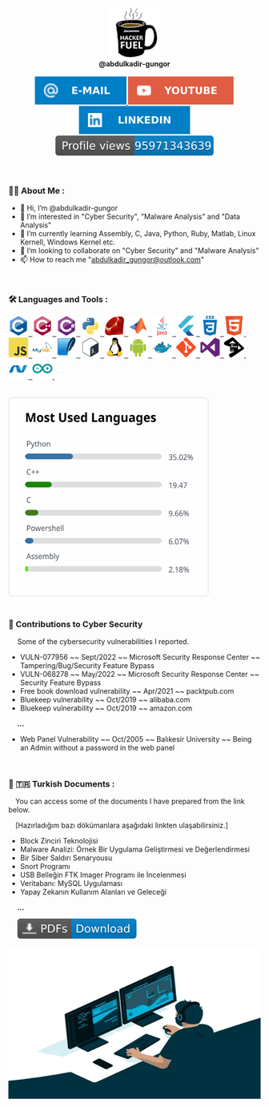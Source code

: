 <div id="user" align="center">
  <br />
  <div id="user_icon">
    <a href="https://github.com/abdulkadir-gungor/">
    <img src="coffee1.gif" width="100"/>
    </a>
  </div>
  <div id="user_name">  <b>@abdulkadir-gungor</b> </div>
  <br />
  <div id="user_badges">
    <a href="mailto:abdulkadir_gungor@outlook.com">
      <img src="E--Mail-blue.svg" alt="E-mail Badge"/>
    </a>
    <a href="https://www.youtube.com/channel/UCw8LW6znw5wYQsRP6tJrUpA">
      <img src="YouTube-red.svg" alt="Youtube Badge"/>
    </a>
    <a href="https://github.com/abdulkadir-gungor/">
      <img src="LinkedIn-blue.svg" alt="LinkedIn Badge"/>
    </a>
  </div>
  <div id="user_views">
     <a href="https://github.com/abdulkadir-gungor/">
      <img src="pv.svg" alt=""/>
     </a>
  <div>
  <br />
</div>



<div id="middle" align="left">
<br />

### :man_technologist: About Me : 
- 👋 Hi, I’m @abdulkadir-gungor
- 👀 I’m interested in "Cyber Security", "Malware Analysis" and "Data Analysis"
- 🌱 I’m currently learning Assembly, C, Java, Python, Ruby, Matlab, Linux Kernell, Windows Kernel etc.
- 💞️ I’m looking to collaborate on "Cyber Security" and "Malware Analysis"
- 📫 How to reach me "abdulkadir_gungor@outlook.com"

<br />

### :hammer_and_wrench: Languages and Tools :
<div>
  <a href="https://github.com/abdulkadir-gungor/">
  <img src="c-original.svg" title="C" alt="C" width="40" height="40"/>&nbsp;
  </a>
  <a href="https://github.com/abdulkadir-gungor/">
  <img src="cplusplus-original.svg" title="C++" alt="C++" width="40" height="40"/>&nbsp;
  </a>
  <a href="https://github.com/abdulkadir-gungor/">
    <img src="csharp-original.svg" title="C#" alt="C#" width="40" height="40"/>&nbsp;
  </a>
  <a href="https://github.com/abdulkadir-gungor/">
    <img src="python-original.svg" title="Python" alt="Python" width="40" height="40"/>&nbsp;
  </a>
  <a href="https://github.com/abdulkadir-gungor/">
    <img src="ruby-original.svg" title="Ruby" alt="Ruby" width="40" height="40"/>&nbsp;
  </a>
  <a href="https://github.com/abdulkadir-gungor/">
    <img src="matlab-original.svg" title="Matlab" alt="Matlab" width="40" height="40"/>&nbsp;
  </a>
  <a href="https://github.com/abdulkadir-gungor/">
    <img src="java-original-wordmark.svg" title="Java" alt="Java" width="40" height="40"/>&nbsp;
  </a>
  <a href="https://github.com/abdulkadir-gungor/">
    <img src="flutter-original.svg" title="Flutter" alt="Flutter" width="40" height="40"/>&nbsp;
  </a>
  <a href="https://github.com/abdulkadir-gungor/">
    <img src="css3-plain-wordmark.svg"  title="CSS3" alt="CSS" width="40" height="40"/>&nbsp;
  </a>
  <a href="https://github.com/abdulkadir-gungor/">
    <img src="html5-original.svg" title="HTML5" alt="HTML" width="40" height="40"/>&nbsp;
  </a>
  <a href="https://github.com/abdulkadir-gungor/">
    <img src="javascript-original.svg" title="JavaScript" alt="JavaScript" width="40" height="40"/>&nbsp;
  </a>
  <a href="https://github.com/abdulkadir-gungor/">
    <img src="mysql-original-wordmark.svg" title="MySQL"  alt="MySQL" width="40" height="40"/>&nbsp;
  </a>
  <a href="https://github.com/abdulkadir-gungor/">
    <img src="sqlite-original.svg" title="SQLite" alt="SQLite" width="40" height="40"/>&nbsp;
  </a>
  <a href="https://github.com/abdulkadir-gungor/">
    <img src="bash-original.svg" title="Bash" alt="Bash" width="40" height="40"/>&nbsp;
  </a>
  <a href="https://github.com/abdulkadir-gungor/">
    <img src="linux-original.svg" title="Linux" alt="Linux" width="40" height="40"/>&nbsp;
  </a>
  <a href="https://github.com/abdulkadir-gungor/">
    <img src="android-original.svg" title="Spring" alt="Spring" width="40" height="40"/>&nbsp;
  </a>
  <a href="https://github.com/abdulkadir-gungor/">
    <img src="docker-original.svg" title="Docker" alt="Docker" width="40" height="40"/>&nbsp;
  </a>
  <a href="https://github.com/abdulkadir-gungor/">
    <img src="git-original.svg" title="Git"  alt="Git" width="40" height="40"/>&nbsp;
  </a>
  <a href="https://github.com/abdulkadir-gungor/">
    <img src="visualstudio-plain.svg" title="Visual Studio" alt="Visual Studio" width="40" height="40"/>&nbsp;
  </a>
  <a href="https://github.com/abdulkadir-gungor/">
    <img src="jetbrains-plain.svg" title="Jetbrains" alt="Jetbrains" width="40" height="40"/>&nbsp;
  </a>
  <a href="https://github.com/abdulkadir-gungor/">
    <img src="dot-net-original.svg" title=".NET" alt=".NET" width="40" height="40"/>&nbsp;
  </a>
  <a href="https://github.com/abdulkadir-gungor/">
    <img src="arduino-original.svg" title="Ardunio" alt="Ardunio" width="40" height="40"/>&nbsp;
  </a>
</div>
  
<br />  
<br />

  <div id="statistics">
    <a href="https://github.com/abdulkadir-gungor/">
      <img src="Statistics.svg" width="400" height="400"/>
    </a>
  </div>

<br />

### 👏 Contributions to Cyber Security
&emsp; Some of the cybersecurity vulnerabilities I reported.
 - VULN-077956 ~~ Sept/2022 ~~ Microsoft Security Response Center ~~ Tampering/Bug/Security Feature Bypass
 - VULN-068278 ~~ May/2022  ~~ Microsoft Security Response Center ~~ Security Feature Bypass
 - Free book download vulnerability ~~ Apr/2021  ~~ packtpub.com 
 - Bluekeep vulnerability ~~ Oct/2019 ~~ alibaba.com
 - Bluekeep vulnerability ~~ Oct/2019 ~~ amazon.com
 
  &emsp; ***...***
 
 - Web Panel Vulnerability ~~ Oct/2005 ~~ Balıkesir University ~~ Being an Admin without a password in the web panel
 
<br />  

### 📝 🇹🇷   Turkish Documents :
  &emsp;You can access some of the documents I have prepared from the link below.
  
  &emsp;[Hazırladığım bazı dökümanlara aşağıdaki linkten ulaşabilirsiniz.]
   
   - Block Zinciri Teknolojisi
   - Malware Analizi: Örnek Bir Uygulama Geliştirmesi ve Değerlendirmesi
   - Bir Siber Saldırı Senaryousu
   - Snort Programı
   - USB Belleğin FTK Imager Programı ile İncelenmesi
   - Veritabanı: MySQL Uygulaması
   - Yapay Zekanın Kullanım Alanları ve Geleceği
   
  &emsp; ***...***
   
  <div id="document_1">
    &emsp;
    <a href="https://drive.google.com/drive/folders/1AAANN1BNvaOu3rdJ6nIcyXJ2fXl6bc1o">
      <img src="PDFs-Download-blue.svg" alt="Documents"/>
    </a>
<br />
<br />

<div id="bottom" align="center">
  <a href="https://github.com/abdulkadir-gungor/">
    <img src="coder.gif" width="600" height="300"/>
 </a>
</div>
